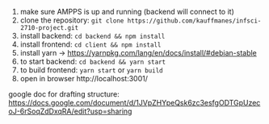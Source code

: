 1. make sure AMPPS is up and running (backend will connect to it) 
1. clone the repository: `git clone https://github.com/kauffmanes/infsci-2710-project.git`
2. install backend: `cd backend && npm install`
3. install frontend: `cd client && npm install`
4. install yarn -> https://yarnpkg.com/lang/en/docs/install/#debian-stable
5. to start backend: `cd backend && yarn start`
5. to build frontend: `yarn start` or `yarn build`
6. open in browser 
http://localhost:3001/

google doc for drafting structure: https://docs.google.com/document/d/1JVpZHYpeQsk6zc3esfgODTGpUzecoJ-6rSoqZdDxqRA/edit?usp=sharing
